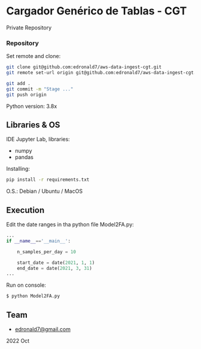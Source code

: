 # Cargador Genérico de Tablas - CGT
Private Repository

### Repository
Set remote and clone:
```bash
git clone git@github.com:edronald7/aws-data-ingest-cgt.git
git remote set-url origin git@github.com:edronald7/aws-data-ingest-cgt.git

git add .
git commit -m "Stage ..."
git push origin 
```

Python version: 3.8x
## Libraries & OS
IDE Jupyter Lab, libraries:
- numpy
- pandas

Installing:
```bash
pip install -r requirements.txt
```

O.S.: Debian / Ubuntu / MacOS

## Execution
Edit the date ranges in tha python file Model2FA.py:
```python
...
if __name__=='__main__':

    n_samples_per_day = 10

    start_date = date(2021, 1, 1)
    end_date = date(2021, 3, 31)
...
```
Run on console:
```bash
$ python Model2FA.py

```



## Team 
- edronald7@gmail.com

2022 Oct
